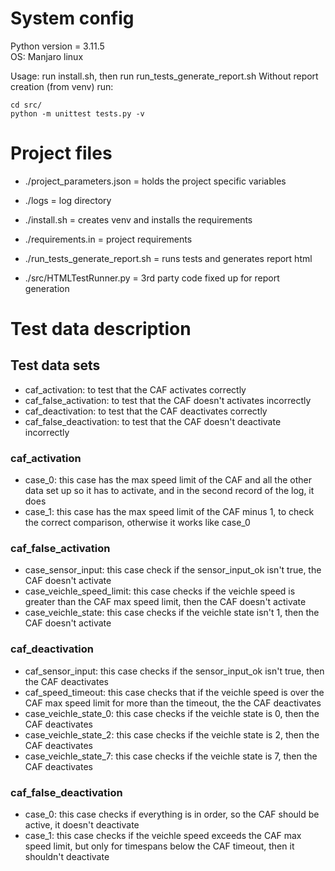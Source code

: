 # System config
Python version = 3.11.5   
OS: Manjaro linux

Usage: run install.sh, then run run_tests_generate_report.sh 
Without report creation (from venv) run: 
```
cd src/
python -m unittest tests.py -v
```

# Project files
* ./project_parameters.json = holds the project specific variables
* ./logs = log directory

* ./install.sh = creates venv and installs the requirements
* ./requirements.in = project requirements
* ./run_tests_generate_report.sh = runs tests and generates report html
* ./src/HTMLTestRunner.py = 3rd party code fixed up for report generation

# Test data description
## Test data sets
* caf_activation: to test that the CAF activates correctly
* caf_false_activation: to test that the CAF doesn't activates incorrectly
* caf_deactivation: to test that the CAF deactivates correctly
* caf_false_deactivation: to test that the CAF doesn't deactivate incorrectly

### caf_activation
* case_0: this case has the max speed limit of the CAF and all the other data set up so it has to activate, and in the second record of the log, it does
* case_1: this case has the max speed limit of the CAF minus 1, to check the correct comparison, otherwise it works like case_0

### caf_false_activation
* case_sensor_input: this case check if the sensor_input_ok isn't true, the CAF doesn't activate
* case_veichle_speed_limit: this case checks if the veichle speed is greater than the CAF max speed limit, then the CAF doesn't activate
* case_veichle_state: this case checks if the veichle state isn't 1, then the CAF doesn't activate

### caf_deactivation
* caf_sensor_input: this case checks if the sensor_input_ok isn't true, then the CAF deactivates
* caf_speed_timeout: this case checks that if the veichle speed is over the CAF max speed limit for more than the timeout, the the CAF deactivates
* case_veichle_state_0: this case checks if the veichle state is 0, then the CAF deactivates
* case_veichle_state_2: this case checks if the veichle state is 2, then the CAF deactivates
* case_veichle_state_7: this case checks if the veichle state is 7, then the CAF deactivates

### caf_false_deactivation
* case_0: this case checks if everything is in order, so the CAF should be active, it doesn't deactivate
* case_1: this case checks if the veichle speed exceeds the CAF max speed limit, but only for timespans below the CAF timeout, then it shouldn't deactivate
